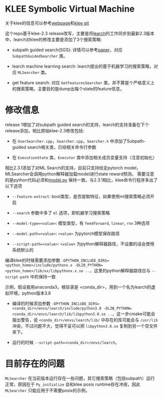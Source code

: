 KLEE Symbolic Virtual Machine
=============================

关于klee的信息可以参考[webpage](http://klee.github.io/)和[klee git](https://github.com/klee/klee)

这个repo基于klee-2.3 release改写，主要是将[learch](https://github.com/eth-sri/learch)的工作同步到最新2.3版本中，learch对klee的修改主要是添加了3个搜索策略:

- subpath guided search(SGS): 详情可以参考[paper](https://www.cs.ucdavis.edu/~su/publications/oopsla13-pgse.pdf)，对应 `SubpathGuidedSearcher` 类。

- learch machine learning search: learch提出的基于机器学习的搜索策略，对应 `MLSearcher` 类。

- get feature search: 对应 `GetFeaturesSearcher` 类，并不算是个严格意义上的搜索策略，主要目的是dump出每个state的feature信息。


# 修改信息

release 1增加了对subpath guided search的支持，learch的支持准备在下个release添加，相比原始klee-2.3修改包括:

- 在 `UserSearcher.cpp`，`Searcher.cpp`，`Searcher.h` 中添加了Subpath-guided search相关类，已经相关命令行参数

- 在 `ExecutionState` 类，`Executor` 类中添加相关成员变量支持（注意初始化）


相比2.3.1添加了对ML Search的支持，目前只支持给定pytorch model，MLSearcher会调用python解释器加载model进行state reward预测。
需要注意的是python代码必须和[model.py](https://github.com/eth-sri/learch/blob/master/learch/model.py) 保持一致。与2.3.1相比，klee命令行程序多出了以下选项

- `--feature-extract`: bool类型，是否提取特征，如果使用ml搜索策略必须开启

- `--search` 参数中多了 `ml` 选项，即机器学习搜索策略

- `--model-type=<value>`: 模型类型，有 `feedforward`, `linear`, `rnn` 3种选项

- `--model-path=<value>`: `<value>` 为pytorch模型保存路径

- `--script-path=<value>`: `<value>` 为python解释器路径，不设置的话会使用系统默认的

编译klee的时候需要添加参数 `-DPYTHON_INCLUDE_DIRS=<python_home>/include/pythonx.x -DLIB_PYTHON=<python_home>/lib/xx/libpythonx.x.so ..`，这里的python解释器路径应与 `--script-path` 中的保持一致

示例，假设我用anaconda3，根目录是 <conda_dir>，用到一个名为learch的虚拟环境，python版本3.8

- 编译的时候添加参数 `-DPYTHON_INCLUDE_DIRS=<conda_dir>/envs/learch/include/python3.8 -DLIB_PYTHON=<conda_dir>/envs/learch/lib/libpython3.8.so ..`，这一步cmake可能会报出警告，说 `<conda_dir>/envs/learch/lib/` 中存在的库可能会与 `/usr/lib` 冲突，不过问题不大，觉得不妥可以把 `libpython3.8.so` 复制到另一个空文件夹下。

- 运行的时候 `--script-path=<conda_dir>/envs/learch`。

# 目前存在的问题

`MLSearcher` 在当前版本运行存在一些问题，其它搜索策略（包括subpath）运行正常，原因在于 `Py_initialize` 会和klee posix runtime存在冲突，因此 `MLSearcher` 只能应用于不需要posix的示例。